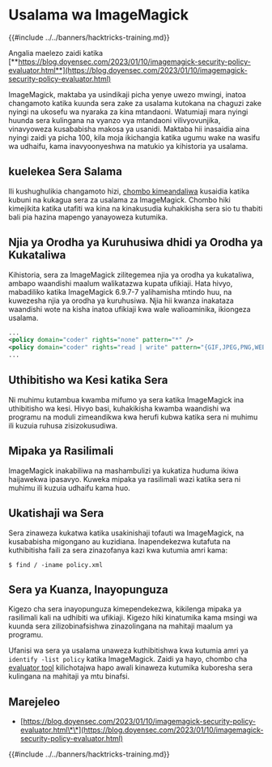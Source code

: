 # Usalama wa ImageMagick

{{#include ../../banners/hacktricks-training.md}}

Angalia maelezo zaidi katika [**https://blog.doyensec.com/2023/01/10/imagemagick-security-policy-evaluator.html**](https://blog.doyensec.com/2023/01/10/imagemagick-security-policy-evaluator.html)

ImageMagick, maktaba ya usindikaji picha yenye uwezo mwingi, inatoa changamoto katika kuunda sera zake za usalama kutokana na chaguzi zake nyingi na ukosefu wa nyaraka za kina mtandaoni. Watumiaji mara nyingi huunda sera kulingana na vyanzo vya mtandaoni vilivyovunjika, vinavyoweza kusababisha makosa ya usanidi. Maktaba hii inasaidia aina nyingi zaidi ya picha 100, kila moja ikichangia katika ugumu wake na wasifu wa udhaifu, kama inavyoonyeshwa na matukio ya kihistoria ya usalama.

## kuelekea Sera Salama

Ili kushughulikia changamoto hizi, [chombo kimeandaliwa](https://imagemagick-secevaluator.doyensec.com/) kusaidia katika kubuni na kukagua sera za usalama za ImageMagick. Chombo hiki kimejikita katika utafiti wa kina na kinakusudia kuhakikisha sera sio tu thabiti bali pia hazina mapengo yanayoweza kutumika.

## Njia ya Orodha ya Kuruhusiwa dhidi ya Orodha ya Kukataliwa

Kihistoria, sera za ImageMagick zilitegemea njia ya orodha ya kukataliwa, ambapo waandishi maalum walikatazwa kupata ufikiaji. Hata hivyo, mabadiliko katika ImageMagick 6.9.7-7 yalihamisha mtindo huu, na kuwezesha njia ya orodha ya kuruhusiwa. Njia hii kwanza inakataza waandishi wote na kisha inatoa ufikiaji kwa wale walioaminika, ikiongeza usalama.
```xml
...
<policy domain="coder" rights="none" pattern="*" />
<policy domain="coder" rights="read | write" pattern="{GIF,JPEG,PNG,WEBP}" />
...
```
## Uthibitisho wa Kesi katika Sera

Ni muhimu kutambua kwamba mifumo ya sera katika ImageMagick ina uthibitisho wa kesi. Hivyo basi, kuhakikisha kwamba waandishi wa programu na moduli zimeandikwa kwa herufi kubwa katika sera ni muhimu ili kuzuia ruhusa zisizokusudiwa.

## Mipaka ya Rasilimali

ImageMagick inakabiliwa na mashambulizi ya kukatiza huduma ikiwa haijawekwa ipasavyo. Kuweka mipaka ya rasilimali wazi katika sera ni muhimu ili kuzuia udhaifu kama huo.

## Ukatishaji wa Sera

Sera zinaweza kukatwa katika usakinishaji tofauti wa ImageMagick, na kusababisha migongano au kuzidiana. Inapendekezwa kutafuta na kuthibitisha faili za sera zinazofanya kazi kwa kutumia amri kama:
```shell
$ find / -iname policy.xml
```
## Sera ya Kuanza, Inayopunguza

Kigezo cha sera inayopunguza kimependekezwa, kikilenga mipaka ya rasilimali kali na udhibiti wa ufikiaji. Kigezo hiki kinatumika kama msingi wa kuunda sera zilizobinafsishwa zinazolingana na mahitaji maalum ya programu.

Ufanisi wa sera ya usalama unaweza kuthibitishwa kwa kutumia amri ya `identify -list policy` katika ImageMagick. Zaidi ya hayo, chombo cha [evaluator tool](https://imagemagick-secevaluator.doyensec.com/) kilichotajwa hapo awali kinaweza kutumika kuboresha sera kulingana na mahitaji ya mtu binafsi.

## Marejeleo

- [https://blog.doyensec.com/2023/01/10/imagemagick-security-policy-evaluator.html\*\*](https://blog.doyensec.com/2023/01/10/imagemagick-security-policy-evaluator.html)

{{#include ../../banners/hacktricks-training.md}}
